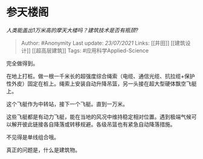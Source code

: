 # 参天楼阁
*人类能盖出1万米高的摩天大楼吗？建筑技术是否有瓶颈?*

> Author: #Anonymity
Last update: *23/07/2021* 
Links:  [[井田]] [[建筑设计]] [[超高层建筑]]
Tags: #应用科学Applied-Science

 
完全做得到。

在地上打桩。做一根一千米长的超强度综合绳索（电缆、通信光缆、抗拉缆+保护性外皮）固定在桩上。绳索上安装自动升降吊篮，另一头接在超大型硬体飘空飞艇上。

这个飞艇作为中转站，接下一个飞艇。直到一万米。

这些飞艇都是有动力飞艇，能在当地的风况中维持稳定相对位置。遇到极端气候可以解开彼此链接各自降落或转移规避。各级吊篮也有紧急自动降落措施。

不见得是单线组合哦。

真正的问题是，什么是建筑物。



